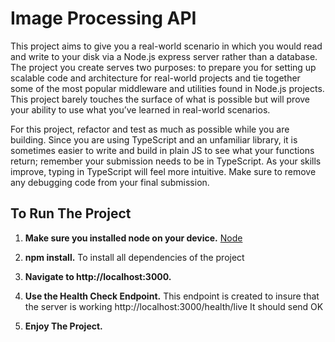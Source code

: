 # Image Processing API

This project aims to give you a real-world scenario in which you would read and write to your disk via a Node.js express server rather than a database. The project you create serves two purposes: to prepare you for setting up scalable code and architecture for real-world projects and tie together some of the most popular middleware and utilities found in Node.js projects. This project barely touches the surface of what is possible but will prove your ability to use what you’ve learned in real-world scenarios.

For this project, refactor and test as much as possible while you are building. Since you are using TypeScript and an unfamiliar library, it is sometimes easier to write and build in plain JS to see what your functions return; remember your submission needs to be in TypeScript. As your skills improve, typing in TypeScript will feel more intuitive. Make sure to remove any debugging code from your final submission.

## To Run The Project

1. **Make sure you installed node on your device.**
   [Node](https://nodejs.org/en/)

2. **npm install.**
   To install all dependencies of the project

3. **Navigate to http://localhost:3000.**

4. **Use the Health Check Endpoint.**
   This endpoint is created to insure that the server is working
   http://localhost:3000/health/live
   It should send OK

5. **Enjoy The Project.**
